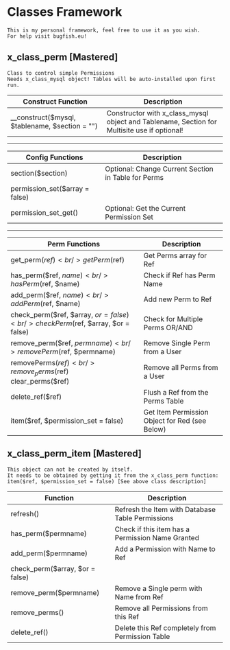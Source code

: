 # Classes Framework
	This is my personal framework, feel free to use it as you wish.  
	For help visit bugfish.eu!
	
	
## x_class_perm [Mastered]
	Class to control simple Permissions
	Needs x_class_mysql object! Tables will be auto-installed upon first run.
|Construct Function|Description|
| --|-- |
|__construct($mysql, $tablename, $section = "")| Constructor with x_class_mysql object and Tablename, Section for Multisite use if optional!|
---------------------------------
|Config Functions|Description|
| --|-- |	
|section($section) | Optional: Change Current Section in Table for Perms |
|permission_set($array = false)
|permission_set_get()| Optional: Get the Current Permission Set |
---------------------------------
|Perm Functions|Description|
| --|-- |	
|get_perm($ref)<br />getPerm($ref)| Get Perms array for Ref |
|has_perm($ref, $name) <br /> hasPerm($ref, $name)|Check if Ref has Perm Name|
|add_perm($ref, $name) <br /> addPerm($ref, $name)|Add new Perm to Ref|
|check_perm($ref, $array, $or = false) <br />checkPerm($ref, $array, $or = false)|Check for Multiple Perms OR/AND| 
|remove_perm($ref, $permname) <br />removePerm($ref, $permname)|Remove Single Perm from a User|
|removePerms($ref)<br />remove_perms($ref)<br />clear_perms($ref)|Remove all Perms from a User |
|delete_ref($ref)|Flush a Ref from the Perms Table|
|item($ref, $permission_set = false)|Get Item Permission Object for Red (see Below)|

## x_class_perm_item [Mastered]
	This object can not be created by itself.  
	It needs to be obtained by getting it from the x_class_perm function:
	item($ref, $permission_set = false) [See above class description]
	
|Function |Description|
| --|-- |
|refresh()| Refresh the Item with Database Table Permissions |
|has_perm($permname)|Check if this item has a Permission Name Granted |
|add_perm($permname)| Add a Permission with Name to Ref |
|check_perm($array, $or = false)||
|remove_perm($permname)| Remove a Single perm with Name from Ref|
|remove_perms()| Remove all Permissions from this Ref |
|delete_ref()| Delete this Ref completely from Permission Table |
